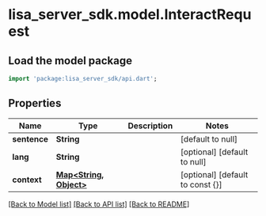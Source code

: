 # lisa_server_sdk.model.InteractRequest

## Load the model package
```dart
import 'package:lisa_server_sdk/api.dart';
```

## Properties
Name | Type | Description | Notes
------------ | ------------- | ------------- | -------------
**sentence** | **String** |  | [default to null]
**lang** | **String** |  | [optional] [default to null]
**context** | [**Map&lt;String, Object&gt;**](Object.md) |  | [optional] [default to const {}]

[[Back to Model list]](../README.md#documentation-for-models) [[Back to API list]](../README.md#documentation-for-api-endpoints) [[Back to README]](../README.md)


